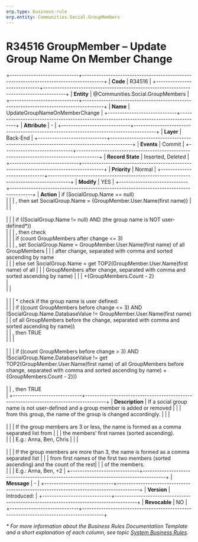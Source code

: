 ```yaml
---
erp.type: business-rule
erp.entity: Communities.Social.GroupMembers
---
```


# R34516 GroupMember – Update Group Name On Member Change
+-----------------------------+---------------------------------------------------------------------------------------+
| **Code**                    | R34516                                                                                |
+-----------------------------+---------------------------------------------------------------------------------------+
| **Entity**                  | @Communities.Social.GroupMembers                                                      |
+-----------------------------+---------------------------------------------------------------------------------------+
| **Name**                    | UpdateGroupNameOnMemberChange                                                         |
+-----------------------------+---------------------------------------------------------------------------------------+
| **Attribute**               | \-                                                                                    |
+-----------------------------+---------------------------------------------------------------------------------------+
| **Layer**                   | Back-End                                                                              |
+-----------------------------+---------------------------------------------------------------------------------------+
| **Events**                  | Commit                                                                                |
+-----------------------------+---------------------------------------------------------------------------------------+
| **Record State**            | Inserted, Deleted                                                                     |
+-----------------------------+---------------------------------------------------------------------------------------+
| **Priority**                | Normal                                                                                |
+-----------------------------+---------------------------------------------------------------------------------------+
| **Modify**                  | YES                                                                                   |
+-----------------------------+---------------------------------------------------------------------------------------+
| **Action**                  | if (SocialGroup.Name == null) <br/>                                                   |
|                             | , then set SocialGroup.Name = {GroupMember.User.Name(first name)}                     | 
|                             | <br><br>                                                                              | 
|                             | if ((SocialGroup.Name != null) AND (the group name is NOT user-defined*)) <br/>       | 
|                             | , then check <br/>                                                                    | 
|                             | if (count GroupMembers after change <= 3) <br/>                                       |
|                             | , set SocialGroup.Name = GroupMember.User.Name(first name) of all GroupMembers        | 
|                             | after change, separated with comma and sorted ascending by name <br/>                 |
|                             | else set SocialGroup.Name = get TOP2(GroupMember.User.Name(first name) of all         |
|                             | GroupMembers after change, separated with comma and sorted ascending by name)         | 
|                             | +{GroupMembers.Count - 2}<br/>                                                        |  
|                             | <br><br>                                                                              | 
|                             | \* check if the group name is user defined: <br/>                                     | 
|                             | if ((count GroupMembers before change <= 3) AND (SocialGroup.Name.DatabaseValue != GroupMember.User.Name(first name)
|                             | of all GroupMembers before the change, separated with comma and sorted ascending by name))<br/> 
|                             | , then TRUE <br/>                                                                     | 
|                             | <br><br>                                                                              | 
|                             | if ((count GroupMembers before change > 3) AND (SocialGroup.Name.DatabaseValue != get TOP2(GroupMember.User.Name(first name) of all GroupMembers before change, separated with comma and sorted ascending by name) + {GroupMembers.Count - 2}))<br/>  
|                             | , then TRUE <br/>                                                                     | 
+-----------------------------+---------------------------------------------------------------------------------------+
| **Description**             | If a social group name is not user-defined and a group member is added or removed     | 
|                             | from this group, the name of the group is changed accordingly.                        | 
|                             | <br><br>                                                                              | 
|                             | If the group members are 3 or less, the name is formed as a comma separated list from | 
|                             | the members’ first names (sorted ascending).<br/>                                     | 
|                             | E.g.: Anna, Ben, Chris                                                                | 
|                             | <br><br>                                                                              | 
|                             | If the group members are more than 3, the name is formed as a comma separated list    | 
|                             | from first names of the first two members (sorted ascending) and the count of the rest|
|                             | of the members.<br/>                                                                  | 
|                             | E.g.: Anna, Ben, +2                                                                   | 
+-----------------------------+---------------------------------------------------------------------------------------+
| **Message**                 |  \-                                                                                   | 
+-----------------------------+---------------------------------------------------------------------------------------+
| **Version**                 | Introduced:                                                                           |
+-----------------------------+---------------------------------------------------------------------------------------+
| **Revocable**               | NO                                                                                    |
+-----------------------------+---------------------------------------------------------------------------------------+

*\* For more information about the Business Rules Documentation Template and a short explanation of each column, see
topic [System Business Rules](../templates/template-description-system-business-rules.md).*
